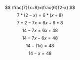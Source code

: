 $$
\frac{7}{x+8}=\frac{6}{2-x}
$$
$$
7*(2-x)=6*(x+8)
$$
$$
7*2-7x=6x+6*8
$$
$$
14-7x=6x+48
$$
$$
14-7x-6x=48
$$
$$
14-(1x)=48
$$
$$
14-x=48
$$
